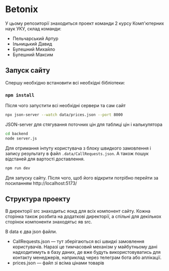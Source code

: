 # Betonix

У цьому репозиторії знаходиться проект команди 2 курсу Комп'ютерних наук УКУ, склад команди:
- Пельчарський Артур
- Ільницький Давид
- Булешний Михайло
- Булешний Максим

## Запуск сайту

Спершу необхідно встановити всі необхідні бібліотеки:

### `npm install`

Після чого запустити всі необхідні сервери та сам сайт

```bash
npx json-server --watch data/prices.json --port 8000
```

JSON-server для стягування поточних цін для таблиці цін і калькулятора

```bash
cd backend
node server.js
```

Для отримання інпуту користувача з блоку швидкого замовлення і запису результату в файл `.data/CallRequests.json`. А також пошук відстаней для вартості доставлення.

```bash
npm run dev
```

Для запуску сайту. Після чого, щоб його відкрити потрібно перейти за посиланням http://localhost:5173/

## Структура проекту

В директорії src знаходитьс яокд для всіх компонент сайту. Кожна сторінка також розбита на додаткові директорії, а спільні для декількох сторінок компоненти знаходятьс яв src.

В data є два json файли.
- CallRequests.json — тут зберігаються всі швидкі замовлення користувачів. Наразі це тимчасовий механізм у майбутньому дані надходитимуть в базу даних, де вже будуть використовуватись для контакту менеджерів, наприклад через телеграм бота або аплікації.
- prices.json — файл зі всіма цінами товарів